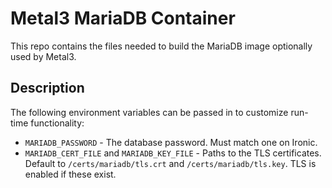 # Metal3 MariaDB Container

This repo contains the files needed to build the MariaDB image optionally used
by Metal3.

## Description

The following environment variables can be passed in to customize run-time
functionality:

- `MARIADB_PASSWORD` - The database password. Must match one on Ironic.
- `MARIADB_CERT_FILE` and `MARIADB_KEY_FILE` - Paths to the TLS certificates.
   Default to `/certs/mariadb/tls.crt` and `/certs/mariadb/tls.key`.
   TLS is enabled if these exist.
